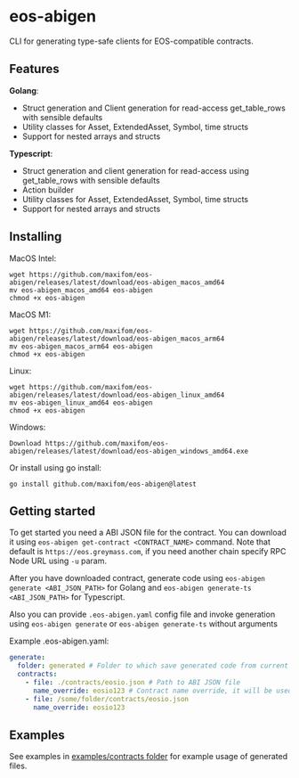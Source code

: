 # eos-abigen

CLI for generating type-safe clients for EOS-compatible contracts.

## Features

**Golang**:

* Struct generation and Client generation for read-access get_table_rows with sensible defaults
* Utility classes for Asset, ExtendedAsset, Symbol, time structs
* Support for nested arrays and structs

**Typescript**:

* Struct generation and client generation for read-access using get_table_rows with sensible defaults
* Action builder
* Utility classes for Asset, ExtendedAsset, Symbol, time structs
* Support for nested arrays and structs

## Installing

MacOS Intel:

```shell
wget https://github.com/maxifom/eos-abigen/releases/latest/download/eos-abigen_macos_amd64
mv eos-abigen_macos_amd64 eos-abigen
chmod +x eos-abigen
```

MacOS M1:

```shell
wget https://github.com/maxifom/eos-abigen/releases/latest/download/eos-abigen_macos_arm64
mv eos-abigen_macos_arm64 eos-abigen
chmod +x eos-abigen
```

Linux:

```shell
wget https://github.com/maxifom/eos-abigen/releases/latest/download/eos-abigen_linux_amd64
mv eos-abigen_linux_amd64 eos-abigen
chmod +x eos-abigen
```

Windows:

```shell
Download https://github.com/maxifom/eos-abigen/releases/latest/download/eos-abigen_windows_amd64.exe
```

Or install using go install:

```shell
go install github.com/maxifom/eos-abigen@latest
```

## Getting started

To get started you need a ABI JSON file for the contract. You can download it
using `eos-abigen get-contract <CONTRACT_NAME>` command. Note that default is `https://eos.greymass.com`, if you need
another chain specify RPC Node URL using `-u` param.

After you have downloaded contract, generate code using `eos-abigen generate <ABI_JSON_PATH>` for Golang
and `eos-abigen generate-ts <ABI_JSON_PATH>` for Typescript.

Also you can provide `.eos-abigen.yaml` config file and invoke generation using `eos-abigen generate`
or `eos-abigen generate-ts` without arguments

Example .eos-abigen.yaml:

```yaml
generate:
  folder: generated # Folder to which save generated code from current dir
  contracts:
    - file: ./contracts/eosio.json # Path to ABI JSON file
      name_override: eosio123 # Contract name override, it will be used for get_table_rows and Action builder
    - file: /some/folder/contracts/eosio.json
      name_override: eosio123
```

## Examples
See examples in [examples/contracts folder](./examples/contracts/) for example usage of generated files.
